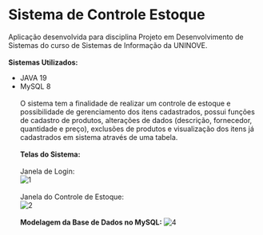 # **Sistema de Controle Estoque**
Aplicação desenvolvida para disciplina Projeto em Desenvolvimento de Sistemas do curso de Sistemas de Informação da UNINOVE.<br><br>
**Sistemas Utilizados:**<br>
* JAVA 19<br>
* MySQL 8<br><br>
O sistema tem a finalidade de realizar um controle de estoque e possibilidade de gerenciamento dos itens cadastrados, possui funções de cadastro de produtos, alterações de dados (descrição, fornecedor, quantidade e preço), exclusões de produtos e visualização dos itens já cadastrados em sistema através de uma tabela.<br><br>
**Telas do Sistema:**<br><br>
Janela de Login:<br>
![1](https://user-images.githubusercontent.com/87542583/204702269-f6b95cd8-70b5-4ede-a986-633673f7f1e5.png)
<br><br>
Janela do Controle de Estoque:<br>
![2](https://user-images.githubusercontent.com/87542583/204702358-1e4bc1b3-2760-4d72-99c0-f77cde9fc6c0.png)
<br><br>
**Modelagem da Base de Dados no MySQL:**
![4](https://user-images.githubusercontent.com/87542583/204702558-9b1464b7-06f3-4367-80c0-d74b21b69b55.png)

